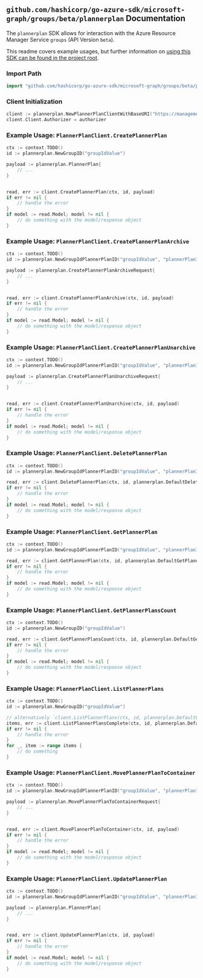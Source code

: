 
## `github.com/hashicorp/go-azure-sdk/microsoft-graph/groups/beta/plannerplan` Documentation

The `plannerplan` SDK allows for interaction with the Azure Resource Manager Service `groups` (API Version `beta`).

This readme covers example usages, but further information on [using this SDK can be found in the project root](https://github.com/hashicorp/go-azure-sdk/tree/main/docs).

### Import Path

```go
import "github.com/hashicorp/go-azure-sdk/microsoft-graph/groups/beta/plannerplan"
```


### Client Initialization

```go
client := plannerplan.NewPlannerPlanClientWithBaseURI("https://management.azure.com")
client.Client.Authorizer = authorizer
```


### Example Usage: `PlannerPlanClient.CreatePlannerPlan`

```go
ctx := context.TODO()
id := plannerplan.NewGroupID("groupIdValue")

payload := plannerplan.PlannerPlan{
	// ...
}


read, err := client.CreatePlannerPlan(ctx, id, payload)
if err != nil {
	// handle the error
}
if model := read.Model; model != nil {
	// do something with the model/response object
}
```


### Example Usage: `PlannerPlanClient.CreatePlannerPlanArchive`

```go
ctx := context.TODO()
id := plannerplan.NewGroupIdPlannerPlanID("groupIdValue", "plannerPlanIdValue")

payload := plannerplan.CreatePlannerPlanArchiveRequest{
	// ...
}


read, err := client.CreatePlannerPlanArchive(ctx, id, payload)
if err != nil {
	// handle the error
}
if model := read.Model; model != nil {
	// do something with the model/response object
}
```


### Example Usage: `PlannerPlanClient.CreatePlannerPlanUnarchive`

```go
ctx := context.TODO()
id := plannerplan.NewGroupIdPlannerPlanID("groupIdValue", "plannerPlanIdValue")

payload := plannerplan.CreatePlannerPlanUnarchiveRequest{
	// ...
}


read, err := client.CreatePlannerPlanUnarchive(ctx, id, payload)
if err != nil {
	// handle the error
}
if model := read.Model; model != nil {
	// do something with the model/response object
}
```


### Example Usage: `PlannerPlanClient.DeletePlannerPlan`

```go
ctx := context.TODO()
id := plannerplan.NewGroupIdPlannerPlanID("groupIdValue", "plannerPlanIdValue")

read, err := client.DeletePlannerPlan(ctx, id, plannerplan.DefaultDeletePlannerPlanOperationOptions())
if err != nil {
	// handle the error
}
if model := read.Model; model != nil {
	// do something with the model/response object
}
```


### Example Usage: `PlannerPlanClient.GetPlannerPlan`

```go
ctx := context.TODO()
id := plannerplan.NewGroupIdPlannerPlanID("groupIdValue", "plannerPlanIdValue")

read, err := client.GetPlannerPlan(ctx, id, plannerplan.DefaultGetPlannerPlanOperationOptions())
if err != nil {
	// handle the error
}
if model := read.Model; model != nil {
	// do something with the model/response object
}
```


### Example Usage: `PlannerPlanClient.GetPlannerPlansCount`

```go
ctx := context.TODO()
id := plannerplan.NewGroupID("groupIdValue")

read, err := client.GetPlannerPlansCount(ctx, id, plannerplan.DefaultGetPlannerPlansCountOperationOptions())
if err != nil {
	// handle the error
}
if model := read.Model; model != nil {
	// do something with the model/response object
}
```


### Example Usage: `PlannerPlanClient.ListPlannerPlans`

```go
ctx := context.TODO()
id := plannerplan.NewGroupID("groupIdValue")

// alternatively `client.ListPlannerPlans(ctx, id, plannerplan.DefaultListPlannerPlansOperationOptions())` can be used to do batched pagination
items, err := client.ListPlannerPlansComplete(ctx, id, plannerplan.DefaultListPlannerPlansOperationOptions())
if err != nil {
	// handle the error
}
for _, item := range items {
	// do something
}
```


### Example Usage: `PlannerPlanClient.MovePlannerPlanToContainer`

```go
ctx := context.TODO()
id := plannerplan.NewGroupIdPlannerPlanID("groupIdValue", "plannerPlanIdValue")

payload := plannerplan.MovePlannerPlanToContainerRequest{
	// ...
}


read, err := client.MovePlannerPlanToContainer(ctx, id, payload)
if err != nil {
	// handle the error
}
if model := read.Model; model != nil {
	// do something with the model/response object
}
```


### Example Usage: `PlannerPlanClient.UpdatePlannerPlan`

```go
ctx := context.TODO()
id := plannerplan.NewGroupIdPlannerPlanID("groupIdValue", "plannerPlanIdValue")

payload := plannerplan.PlannerPlan{
	// ...
}


read, err := client.UpdatePlannerPlan(ctx, id, payload)
if err != nil {
	// handle the error
}
if model := read.Model; model != nil {
	// do something with the model/response object
}
```
